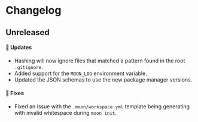 # Changelog

## Unreleased

#### 🚀 Updates

- Hashing will now ignore files that matched a pattern found in the root `.gitignore`.
- Added support for the `MOON_LOG` environment variable.
- Updated the JSON schemas to use the new package manager versions.

#### 🐞 Fixes

- Fixed an issue with the `.moon/workspace.yml` template being generating with invalid whitespace
  during `moon init`.
